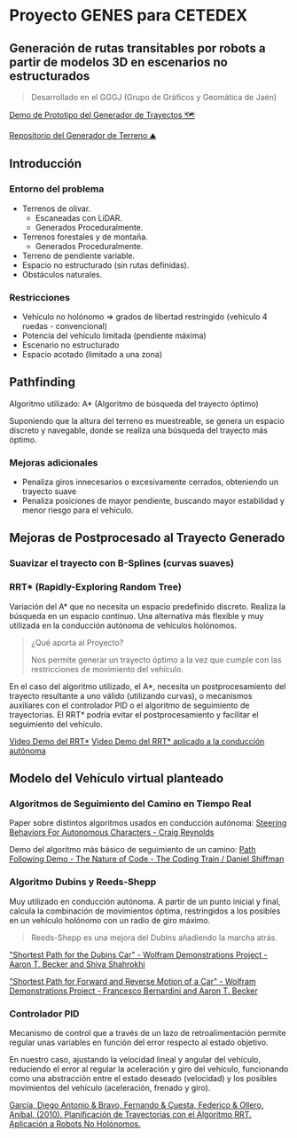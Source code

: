 # Proyecto GENES para CETEDEX

## Generación de rutas transitables por robots a partir de modelos 3D en escenarios no estructurados

> Desarrollado en el GGGJ (Grupo de Gráficos y Geomática de Jaén)

[Demo de Prototipo del Generador de Trayectos 🗺](https://github.com/FreyzerFault/Proyecto-Campo/releases/tag/Release)

[Repositorio del Generador de Terreno ⛰](https://github.com/FreyzerFault/Procedural-Terrain)

## Introducción

### Entorno del problema

- Terrenos de olivar.
  - Escaneadas con LiDAR.
  - Generados Proceduralmente.
- Terrenos forestales y de montaña.
  - Generados Proceduralmente.
- Terreno de pendiente variable.
- Espacio no estructurado (sin rutas definidas).
- Obstáculos naturales.

### Restricciones

- Vehículo no holónomo => grados de libertad restringido (vehículo 4 ruedas - convencional)
- Potencia del vehículo limitada (pendiente máxima)
- Escenario no estructurado
- Espacio acotado (limitado a una zona)

## Pathfinding

Algoritmo utilizado:
A\* (Algoritmo de búsqueda del trayecto óptimo)

Suponiendo que la altura del terreno es muestreable, se genera un espacio discreto y navegable, donde se realiza una búsqueda del trayecto más óptimo.

### Mejoras adicionales

- Penaliza giros innecesarios o excesivamente cerrados, obteniendo un trayecto suave
- Penaliza posiciones de mayor pendiente, buscando mayor estabilidad y menor riesgo para el vehículo.

## Mejoras de Postprocesado al Trayecto Generado

### Suavizar el trayecto con B-Splines (curvas suaves)

### RRT\* (Rapidly-Exploring Random Tree)

Variación del A\* que no necesita un espacio predefinido discreto.
Realiza la búsqueda en un espacio continuo. Una alternativa más flexible y muy utilizada en la conducción autónoma de vehículos holónomos.

> ¿Qué aporta al Proyecto?
>
> Nos permite generar un trayecto óptimo a la vez que cumple con las restricciones de movimiento del vehículo.

En el caso del algoritmo utilizado, el A*, necesita un postprocesamiento del trayecto resultante a uno válido (utilizando curvas), o mecanismos auxiliares con el controlador PID o el algoritmo de seguimiento de trayectorias.
El RRT* podría evitar el postprocesamiento y facilitar el seguimiento del vehículo.

[Video Demo del RRT\*](https://www.youtube.com/watch?v=1WZEQtg8ZZ4&t=62s)
[Video Demo del RRT\* aplicado a la conducción autónoma](https://www.youtube.com/watch?v=6Pngam882hM)

## Modelo del Vehículo virtual planteado

### Algoritmos de Seguimiento del Camino en Tiempo Real

Paper sobre distintos algoritmos usados en conducción autónoma:
[Steering Behaviors For Autonomous Characters - Craig Reynolds](https://www.red3d.com/cwr/steer/)

Demo del algoritmo más básico de seguimiento de un camino:
[Path Following Demo - The Nature of Code - The Coding Train / Daniel Shiffman](https://editor.p5js.org/codingtrain/sketches/dqM054vBV)

### Algoritmo Dubins y Reeds-Shepp

Muy utilizado en conducción autónoma.
A partir de un punto inicial y final, calcula la combinación de movimientos óptima, restringidos a los posibles en un vehículo holónomo con un radio de giro máximo.

> Reeds-Shepp es una mejora del Dubins añadiendo la marcha atrás.

["Shortest Path for the Dubins Car" - Wolfram Demonstrations Project - Aaron T. Becker and Shiva Shahrokhi](https://demonstrations.wolfram.com/ShortestPathForTheDubinsCar/)

["Shortest Path for Forward and Reverse Motion of a Car" - Wolfram Demonstrations Project - Francesco Bernardini and Aaron T. Becker](https://demonstrations.wolfram.com/ShortestPathForForwardAndReverseMotionOfACar/)

### Controlador PID

Mecanismo de control que a través de un lazo de retroalimentación permite regular unas variables en función del error respecto al estado objetivo.

En nuestro caso, ajustando la velocidad lineal y angular del vehículo, reduciendo el error al regular la aceleración y giro del vehículo, funcionando como una abstracción entre el estado deseado (velocidad) y los posibles movimientos del vehículo (aceleración, frenado y giro).

[García, Diego Antonio & Bravo, Fernando & Cuesta, Federico & Ollero, Anibal. (2010). Planificación de Trayectorias con el Algoritmo RRT. Aplicación a Robots No Holónomos.](https://www.researchgate.net/publication/28141977_Planificacion_de_Trayectorias_con_el_Algoritmo_RRT_Aplicacion_a_Robots_No_Holonomos)
